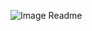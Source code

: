 

![Image Readme](https://github.com/user-attachments/assets/15d9ca86-c3f2-478c-aa83-60e419b532af)

